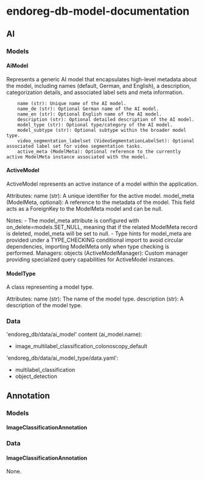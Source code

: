 # endoreg-db-model-documentation

## AI
### Models
#### AiModel
Represents a generic AI model that encapsulates high-level metadata about the model,
    including names (default, German, and English), a description, categorization details,
    and associated label sets and meta information.

        name (str): Unique name of the AI model.
        name_de (str): Optional German name of the AI model.
        name_en (str): Optional English name of the AI model.
        description (str): Optional detailed description of the AI model.
        model_type (str): Optional type/category of the AI model.
        model_subtype (str): Optional subtype within the broader model type.
        video_segmentation_labelset (VideoSegmentationLabelSet): Optional associated label set for video segmentation tasks.
        active_meta (ModelMeta): Optional reference to the currently active ModelMeta instance associated with the model.
 

#### ActiveModel
ActiveModel represents an active instance of a model within the application.

Attributes:
    name (str): A unique identifier for the active model.
    model_meta (ModelMeta, optional): A reference to the metadata of the model. This field acts as a ForeignKey to the ModelMeta model and can be null.

Notes:
    - The model_meta attribute is configured with on_delete=models.SET_NULL, meaning that if the related ModelMeta record is deleted, model_meta will be set to null.
    - Type hints for model_meta are provided under a TYPE_CHECKING conditional import to avoid circular dependencies, importing ModelMeta only when type checking is performed.
Managers:
    objects (ActiveModelManager): Custom manager providing specialized query capabilities for ActiveModel instances.


#### ModelType
A class representing a model type.

Attributes:
    name (str): The name of the model type.
    description (str): A description of the model type.

### Data
'endoreg_db/data/ai_model' content (ai_model.name):
- image_multilabel_classification_colonoscopy_default

'endoreg_db/data/ai_model_type/data.yaml':
- multilabel_classification
- object_detection

## Annotation
### Models
#### ImageClassificationAnnotation

### Data
#### ImageClassificationAnnotation
None.